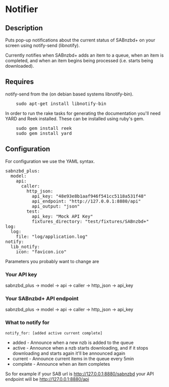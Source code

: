 Notifier
========
Description
-----------

Puts pop-up notifications about the current status of SABnzbd+ on your screen
using notify-send (libnotify).

Currently notifies when SABnzbd+ adds an item to a queue, when an item is
completed, and when an item begins being processed (i.e. starts being
downloaded).

Requires
--------

notify-send from the (on debian based systems libnotify-bin).

<pre>
    sudo apt-get install libnotify-bin
</pre>

In order to run the rake tasks for generating the documentation you'll need YARD
and Reek installed. These can be installed using ruby's gem.

<pre>
    sudo gem install reek
    sudo gem install yard
</pre>

Configuration
-------------

For configuration we use the YAML syntax.

<pre>
sabnzbd_plus:
  model:
    api:
      caller:
        http_json:
          api_key: "48e93e8b1aaf946f541cc5118a531f48"
          api_endpoint: "http://127.0.0.1:8880/api"
          api_output: "json"
        test:
          api_key: "Mock API Key"
          fixtures_directory: "test/fixtures/SABnzbd+"
log:
  log:
    file: "log/application.log"
notify:
  lib_notify:
    icon: "favicon.ico"
</pre>

Parameters you probably want to change are

### Your API key
sabnzbd_plus -> model -> api -> caller -> http_json -> api_key

### Your SABnzbd+ API endpoint

sabnzbd_plus -> model -> api -> caller -> http_json -> api_key

### What to notify for
    notify_for: [added active current complete]
* added - Announce when a new nzb is added to the queue
* active - Announce when a nzb starts downloading, and if it stops downloading and starts again it'll be announced again
* current - Announce current items in the queue every 5min
* complete - Announce when an item completes

So for example if your SAB url is http://127.0.0.1:8880/sabnzbd your API
endpoint will be http://127.0.0.1:8880/api